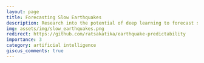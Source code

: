 ```yaml
---
layout: page
title: Forecasting Slow Earthquakes
description: Research into the potential of deep learning to forecast simulated, laboratory and natural slow slip events.
img: assets/img/slow_earthquakes.png
redirect: https://github.com/ratsakatika/earthquake-predictability
importance: 3
category: artificial intelligence
giscus_comments: true
---
```


